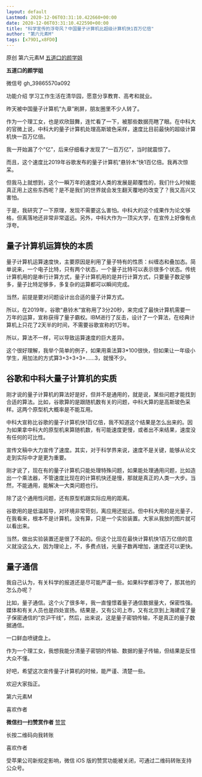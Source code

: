 ```yaml
---
layout: default
Lastmod: 2020-12-06T03:31:10.422660+00:00
date: 2020-12-06T03:31:10.422590+00:00
title: "科学宣传的浮夸风？中国量子计算机比超级计算机快1百万亿倍"
author: "第六元素M"
tags: [x79D1,x8FD0]
---
```


原创 第六元素M [五道口的颜学姐](javascript:void(0);)

**五道口的颜学姐** 

微信号 gh\_39865570a092

功能介绍 学习工作生活在清华园，愿意分享教育、高考和就业。

昨天被中国量子计算机“九章”刷屏，朋友圈里不少人转了。

作为一个理工女，也是欢欣鼓舞，连忙看了一下，被那些数据亮瞎了眼。在中科大的官微上说，中科大的量子计算机处理高斯玻色采样，速度比目前最快的超级计算机快一百万亿倍。

我一开始漏了个“亿”，后来仔细看才发现了“一百万亿”，当时就震惊了。

而且，这个速度比2019年谷歌发布的量子计算机“悬铃木”快1百亿倍。我再次惊呆。

但我马上就想到，这个一瞬万年的速度对人类的发展是颠覆性的，我们什么时候能真正用上这些东西呢？是不是我们的世界就会发生翻天覆地的改变了？我又高兴又害怕。

于是，我研究了一下原理，发现不需要这么害怕。中科大的这个成果作为论文够格，但离落地还非常非常遥远。另外，中科大作为一顶尖大学，在宣传上好像有点浮夸。

量子计算机运算快的本质
-----------

量子计算机运算速度快，主要原因是利用了量子特有的性质：纠缠态和叠加态。简单说来，一个电子比特，只有两个状态，一个量子比特可以表示很多个状态。传统计算机用的是串行计算方式，量子计算机用的是并行计算方式，只要量子数足够多，量子比特足够多，多复杂的运算都可以瞬间完成。

当然，前提是要对问题设计出合适的量子计算方式。

所以，在2019年，谷歌“悬铃木”宣称用了3分20秒，来完成了最快计算机需要一万年的运算，宣称获得了量子霸权。IBM进行了反击，设计了一个算法，在经典计算机上只花了2天半的时间，不需要谷歌宣称的1万年。

所以，算法不一样，可以导致运算速度的巨大差异。

这个很好理解，我举个简单的例子，如果用乘法算3\*100很快，但如果让一年级小学生，用加法的方式算3+3+3+3+……3，就慢不少。

谷歌和中科大量子计算机的实质
--------------

刚才说的量子计算机的算法好是好，但并不是通用的，就是说，某些问题才能找到合适的算法。比如，谷歌算的是跟随机数有关的问题，中科大算的是高斯玻色采样。这两个原型机大概率是不能互用。

中科大宣称比谷歌的量子计算机快1百亿倍，我不知道这个结果是怎么出来的。因为如果拿中科大的原型机来算随机数，有可能速度更慢，或者出不来结果，速度没有任何的可比性。

宣传文稿中大力宣传了速度。其实，对于科学界来说，速度不是关键，能够从论文走到实际中才是更为重要。

刚才说了，现在有的量子计算机只能处理特殊问题，如果能处理通用问题，比如造出一个乘法器，不管速度比现在的计算机快还是慢，那就是真正的人类一大步。当然，不能通用，能解决一大类问题也行。

除了这个通用性问题，还有原型机跟实际应用的距离。

谷歌用的是低温超导，对环境非常苛刻，离应用还挺远。但中科大用的是光量子，在我看来，根本不是计算机，没有算，只是一个实验装置。大家从我放的图片就可以看出来。

当然，做出实验装置还是很了不起的。但这个比现在最快计算机快1百万亿倍的意义就没这么大，因为理论上，不，多费点钱，光量子数再增加，速度还可以更快。

量子通信
----

我自己认为，有关科学的报道还是尽可能严谨一些。如果科学都浮夸了，那其他的怎么办呢？

比如，量子通信。这个火了很多年，我一直憧憬着量子通信数据量大，保密性强。媒体和有关人员也是四处宣扬。结果是，又有公司上市，又有北京到上海建成了量子保密通信的“京沪干线”，然后，出来说，这是量子密钥传输，不是真正的量子数据通信。

一口鲜血喷键盘上。

作为一个理工女，我想我能分清量子密钥的传输、数据的量子传输，但结果是反怪大众不懂。

好吧，希望这次宣传量子计算机的时候，能严谨、清楚一些。

欢迎大家指正。

第六元素M

喜欢作者

 **微信扫一扫赞赏作者** [赞赏](##)

长按二维码向我转账

喜欢作者

受苹果公司新规定影响，微信 iOS 版的赞赏功能被关闭，可通过二维码转账支持公众号。

